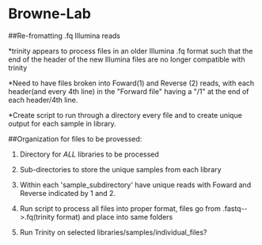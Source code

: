 # Browne-Lab

##Re-fromatting .fq Illumina reads

*trinity appears to process files in an older Illumina .fq format such that the end of the header of the new Illumina files are no longer compatible with trinity

*Need to have files broken into Foward(1) and Reverse (2) reads, with each header(and every 4th line) in the "Forward file" having a "/1" at the end of each header/4th line.

*Create script to run through a directory every file and to create unique output for each sample in library. 

##Organization for files to be provessed:

1) Directory for _ALL_ libraries to be processed

2) Sub-directories to store the unique samples from each library

3) Within each 'sample_subdirectory' have unique reads with Foward and Reverse indicated by 1 and 2.

4) Run script to process all files into proper format, files go from .fastq-->.fq(trinity format) and place into same folders

5) Run Trinity on selected libraries/samples/individual_files?
